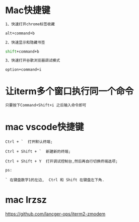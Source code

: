 # Mac快捷键
```bash
1、快速打开chrome标签收藏

alt+command+b

2、快速显示和隐藏书签

shift+command+b

3、快速打开谷歌浏览器调试模式

option+command+i
```

# 让iterm多个窗口执行同一个命令
```bash
只要按下Command+Shift+i 之后输入命令即可
```

# mac vscode快捷键
```
Ctrl + `  打开默认终端;

Ctrl + Shift + `  新建新的终端;

Ctrl + Shift + Y  打开调试控制台,然后再自行切换终端选项; 

ps:

` 在键盘数字1的左边,  Ctrl 和 Shift 在键盘左下角.
```

# mac lrzsz

https://github.com/lancger-ops/iterm2-zmodem
